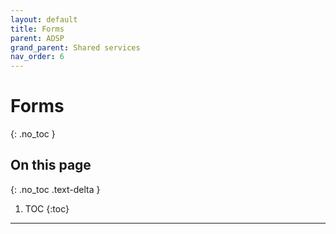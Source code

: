 ```yaml
---
layout: default
title: Forms
parent: ADSP
grand_parent: Shared services
nav_order: 6
---
```


# Forms
{: .no_toc }

## On this page
{: .no_toc .text-delta }

1. TOC
{:toc}

---
